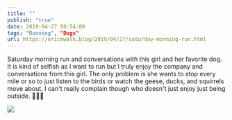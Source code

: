 ```yaml
---
title: ""
publish: "true"
date: 2019-04-27 08:54:00
tags: "Running", "Dogs"
url: https://ericmwalk.blog/2019/04/27/saturday-morning-run.html
---
```


Saturday morning run and conversations with this girl and her favorite dog. It is kind of selfish as I want to run but I truly enjoy the company and conversations from this girl. The only problem is she wants to stop every mile or so to just listen to the birds or watch the geese, ducks, and squirrels move about. I can't really complain though who doesn't just enjoy just being outside. 🏃‍♂️🐶

![](https://ericmwalk.blog/uploads/2022/2df966a693.jpg)